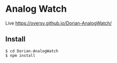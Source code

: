 # Analog Watch

Live https://oversv.github.io/Dorian-AnalogWatch/

## Install
``` 
$ cd Dorian-AnalogWatch
$ npm install
```